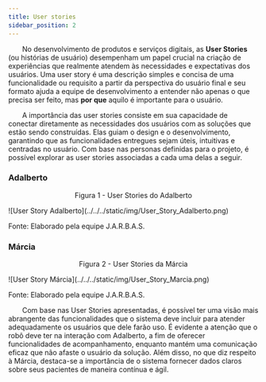 ```yaml
---
title: User stories
sidebar_position: 2
---
```


&emsp;&emsp;No desenvolvimento de produtos e serviços digitais, as **User Stories** (ou histórias de usuário) desempenham um papel crucial na criação de experiências que realmente atendem às necessidades e expectativas dos usuários. Uma user story é uma descrição simples e concisa de uma funcionalidade ou requisito a partir da perspectiva do usuário final e seu formato ajuda a equipe de desenvolvimento a entender não apenas o que precisa ser feito, mas **por que** aquilo é importante para o usuário.

&emsp;&emsp;A importância das user stories consiste em sua capacidade de conectar diretamente as necessidades dos usuários com as soluções que estão sendo construídas. Elas guiam o design e o desenvolvimento, garantindo que as funcionalidades entregues sejam úteis, intuitivas e centradas no usuário. Com base nas personas definidas para o projeto, é possível explorar as user stories associadas a cada uma delas a seguir.

### Adalberto
<p align="center"> Figura 1 - User Stories do Adalberto </p>
![User Story Adalberto](../../../static/img/User_Story_Adalberto.png)
<p style={{textAlign: 'center'}}>Fonte: Elaborado pela equipe J.A.R.B.A.S.</p>

### Márcia
<p align="center"> Figura 2 - User Stories da Márcia </p>
![User Story Márcia](../../../static/img/User_Story_Marcia.png)
<p style={{textAlign: 'center'}}>Fonte: Elaborado pela equipe J.A.R.B.A.S.</p>

&emsp;&emsp;Com base nas User Stories apresentadas, é possível ter uma visão mais abrangente das funcionalidades que o sistema deve incluir para atender adequadamente os usuários que dele farão uso. É evidente a atenção que o robô deve ter na interação com Adalberto, a fim de oferecer funcionalidades de acompanhamento, enquanto mantém uma comunicação eficaz que não afaste o usuário da solução. Além disso, no que diz respeito à Márcia, destaca-se a importância de o sistema fornecer dados claros sobre seus pacientes de maneira contínua e ágil.